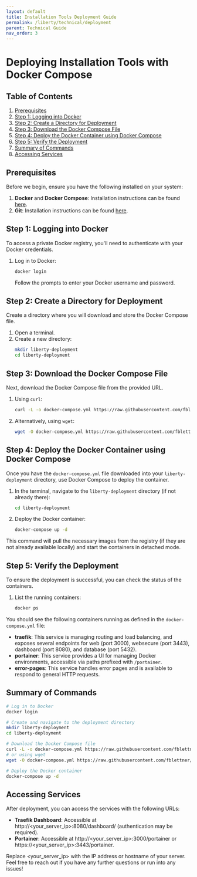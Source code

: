```yaml
---
layout: default
title: Installation Tools Deployment Guide
permalink: /liberty/technical/deployment
parent: Technical Guide
nav_order: 3
---
```


# Deploying Installation Tools with Docker Compose

## Table of Contents

1. [Prerequisites](#prerequisites)
2. [Step 1: Logging into Docker](#step-1-logging-into-docker)
3. [Step 2: Create a Directory for Deployment](#step-2-create-a-directory-for-deployment)
4. [Step 3: Download the Docker Compose File](#step-3-download-the-docker-compose-file)
5. [Step 4: Deploy the Docker Container using Docker Compose](#step-4-deploy-the-docker-container-using-docker-compose)
6. [Step 5: Verify the Deployment](#step-5-verify-the-deployment)
7. [Summary of Commands](#summary-of-commands)
8. [Accessing Services](#accessing-services)

## Prerequisites

Before we begin, ensure you have the following installed on your system:

1. **Docker** and **Docker Compose**: Installation instructions can be found [here](https://docs.nomana-it.fr/liberty/technical/installation).
3. **Git**: Installation instructions can be found [here](https://git-scm.com/book/en/v2/Getting-Started-Installing-Git).

## Step 1: Logging into Docker

To access a private Docker registry, you'll need to authenticate with your Docker credentials.

1. Log in to Docker:
    ```bash
    docker login
    ```
    Follow the prompts to enter your Docker username and password.

## Step 2: Create a Directory for Deployment

Create a directory where you will download and store the Docker Compose file.

1. Open a terminal.
2. Create a new directory:
    ```bash
    mkdir liberty-deployment
    cd liberty-deployment
    ```

## Step 3: Download the Docker Compose File

Next, download the Docker Compose file from the provided URL.

1. Using `curl`:
    ```bash
    curl -L -o docker-compose.yml https://raw.githubusercontent.com/fblettner/liberty-public/release/latest/liberty-admin.yml
    ```

2. Alternatively, using `wget`:
    ```bash
    wget -O docker-compose.yml https://raw.githubusercontent.com/fblettner/liberty-public/release/latest/liberty-admin.yml
    ```

## Step 4: Deploy the Docker Container using Docker Compose

Once you have the `docker-compose.yml` file downloaded into your `liberty-deployment` directory, use Docker Compose to deploy the container.

1. In the terminal, navigate to the `liberty-deployment` directory (if not already there):
    ```bash
    cd liberty-deployment
    ```

2. Deploy the Docker container:
    ```bash
    docker-compose up -d
    ```

This command will pull the necessary images from the registry (if they are not already available locally) and start the containers in detached mode.

## Step 5: Verify the Deployment

To ensure the deployment is successful, you can check the status of the containers.

1. List the running containers:
    ```bash
    docker ps
    ```

You should see the following containers running as defined in the `docker-compose.yml` file:

- **traefik**: This service is managing routing and load balancing, and exposes several endpoints for web (port 3000), websecure (port 3443), dashboard (port 8080), and database (port 5432).
- **portainer**: This service provides a UI for managing Docker environments, accessible via paths prefixed with `/portainer`.
- **error-pages**: This service handles error pages and is available to respond to general HTTP requests.


## Summary of Commands

```bash
# Log in to Docker
docker login

# Create and navigate to the deployment directory
mkdir liberty-deployment
cd liberty-deployment

# Download the Docker Compose file
curl -L -o docker-compose.yml https://raw.githubusercontent.com/fblettner/liberty-public/release/latest/liberty-admin.yml
# or using wget
wget -O docker-compose.yml https://raw.githubusercontent.com/fblettner/liberty-public/release/latest/liberty-admin.yml

# Deploy the Docker container
docker-compose up -d
```

## Accessing Services

After deployment, you can access the services with the following URLs:

- **Traefik Dashboard**: Accessible at http://<your_server_ip>:8080/dashboard/ (authentication may be required).
- **Portainer**: Accessible at http://<your_server_ip>:3000/portainer or https://<your_server_ip>:3443/portainer.

Replace <your_server_ip> with the IP address or hostname of your server.
Feel free to reach out if you have any further questions or run into any issues!